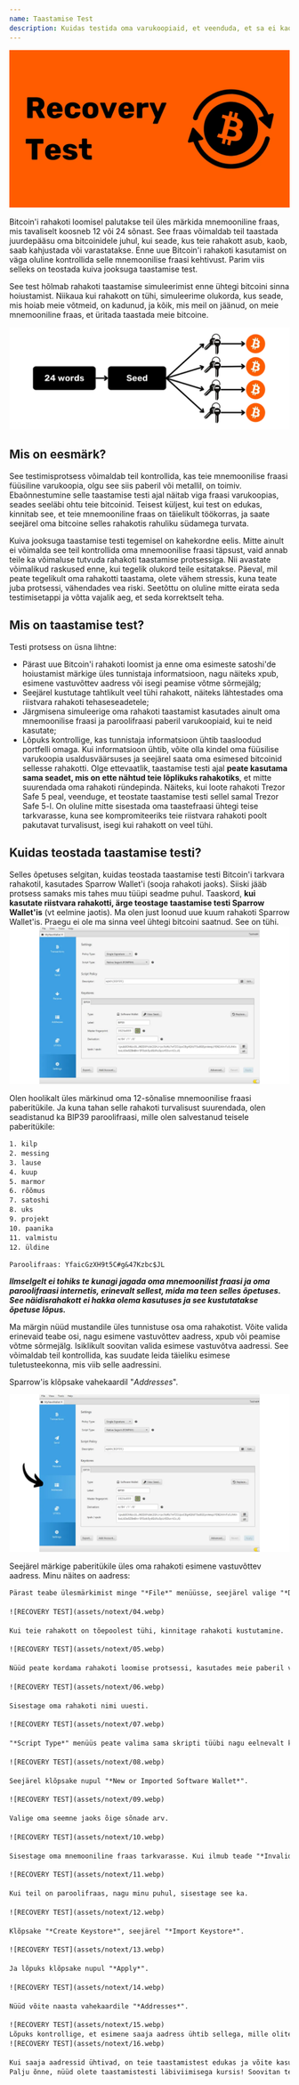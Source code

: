 ```yaml
---
name: Taastamise Test
description: Kuidas testida oma varukoopiaid, et veenduda, et sa ei kaota oma bitcoine?
---
```

![kaas](assets/cover.webp)

Bitcoin'i rahakoti loomisel palutakse teil üles märkida mnemooniline fraas, mis tavaliselt koosneb 12 või 24 sõnast. See fraas võimaldab teil taastada juurdepääsu oma bitcoinidele juhul, kui seade, kus teie rahakott asub, kaob, saab kahjustada või varastatakse. Enne uue Bitcoin'i rahakoti kasutamist on väga oluline kontrollida selle mnemoonilise fraasi kehtivust. Parim viis selleks on teostada kuiva jooksuga taastamise test.

See test hõlmab rahakoti taastamise simuleerimist enne ühtegi bitcoini sinna hoiustamist. Niikaua kui rahakott on tühi, simuleerime olukorda, kus seade, mis hoiab meie võtmeid, on kadunud, ja kõik, mis meil on jäänud, on meie mnemooniline fraas, et üritada taastada meie bitcoine.

![TAASTAMISE TEST](assets/notext/01.webp)

## Mis on eesmärk?

See testimisprotsess võimaldab teil kontrollida, kas teie mnemoonilise fraasi füüsiline varukoopia, olgu see siis paberil või metallil, on toimiv. Ebaõnnestumine selle taastamise testi ajal näitab viga fraasi varukoopias, seades seeläbi ohtu teie bitcoinid. Teisest küljest, kui test on edukas, kinnitab see, et teie mnemooniline fraas on täielikult töökorras, ja saate seejärel oma bitcoine selles rahakotis rahuliku südamega turvata.

Kuiva jooksuga taastamise testi tegemisel on kahekordne eelis. Mitte ainult ei võimalda see teil kontrollida oma mnemoonilise fraasi täpsust, vaid annab teile ka võimaluse tutvuda rahakoti taastamise protsessiga. Nii avastate võimalikud raskused enne, kui tegelik olukord teile esitatakse. Päeval, mil peate tegelikult oma rahakotti taastama, olete vähem stressis, kuna teate juba protsessi, vähendades vea riski. Seetõttu on oluline mitte eirata seda testimisetappi ja võtta vajalik aeg, et seda korrektselt teha.

## Mis on taastamise test?

Testi protsess on üsna lihtne:
- Pärast uue Bitcoin'i rahakoti loomist ja enne oma esimeste satoshi'de hoiustamist märkige üles tunnistaja informatsioon, nagu näiteks xpub, esimene vastuvõttev aadress või isegi peamise võtme sõrmejälg;
- Seejärel kustutage tahtlikult veel tühi rahakott, näiteks lähtestades oma riistvara rahakoti tehaseseadetele;
- Järgmisena simuleerige oma rahakoti taastamist kasutades ainult oma mnemoonilise fraasi ja paroolifraasi paberil varukoopiaid, kui te neid kasutate;
- Lõpuks kontrollige, kas tunnistaja informatsioon ühtib taasloodud portfelli omaga. Kui informatsioon ühtib, võite olla kindel oma füüsilise varukoopia usaldusväärsuses ja seejärel saata oma esimesed bitcoinid sellesse rahakotti.
Olge ettevaatlik, taastamise testi ajal **peate kasutama sama seadet, mis on ette nähtud teie lõplikuks rahakotiks**, et mitte suurendada oma rahakoti ründepinda. Näiteks, kui loote rahakoti Trezor Safe 5 peal, veenduge, et teostate taastamise testi sellel samal Trezor Safe 5-l. On oluline mitte sisestada oma taastefraasi ühtegi teise tarkvarasse, kuna see kompromiteeriks teie riistvara rahakoti poolt pakutavat turvalisust, isegi kui rahakott on veel tühi.

## Kuidas teostada taastamise testi?

Selles õpetuses selgitan, kuidas teostada taastamise testi Bitcoin'i tarkvara rahakotil, kasutades Sparrow Wallet'i (sooja rahakoti jaoks). Siiski jääb protsess samaks mis tahes muu tüüpi seadme puhul. Taaskord, **kui kasutate riistvara rahakotti, ärge teostage taastamise testi Sparrow Wallet'is** (vt eelmine jaotis).
Ma olen just loonud uue kuum rahakoti Sparrow Wallet'is. Praegu ei ole ma sinna veel ühtegi bitcoini saatnud. See on tühi.
![RECOVERY TEST](assets/notext/02.webp)

Olen hoolikalt üles märkinud oma 12-sõnalise mnemoonilise fraasi paberitükile. Ja kuna tahan selle rahakoti turvalisust suurendada, olen seadistanud ka BIP39 paroolifraasi, mille olen salvestanud teisele paberitükile:

```txt
1. kilp
2. messing
3. lause
4. kuup
5. marmor
6. rõõmus
7. satoshi
8. uks
9. projekt
10. paanika
11. valmistu
12. üldine
```

```text
Paroolifraas: YfaicGzXH9t5C#g&47Kzbc$JL
```

***Ilmselgelt ei tohiks te kunagi jagada oma mnemoonilist fraasi ja oma paroolifraasi internetis, erinevalt sellest, mida ma teen selles õpetuses. See näidisrahakott ei hakka olema kasutuses ja see kustutatakse õpetuse lõpus.***

Ma märgin nüüd mustandile üles tunnistuse osa oma rahakotist. Võite valida erinevaid teabe osi, nagu esimene vastuvõttev aadress, xpub või peamise võtme sõrmejälg. Isiklikult soovitan valida esimese vastuvõtva aadressi. See võimaldab teil kontrollida, kas suudate leida täieliku esimese tuletusteekonna, mis viib selle aadressini.

Sparrow'is klõpsake vahekaardil "*Addresses*".

![RECOVERY TEST](assets/notext/03.webp)

Seejärel märkige paberitükile üles oma rahakoti esimene vastuvõttev aadress. Minu näites on aadress:

```txt
Pärast teabe ülesmärkimist minge "*File*" menüüsse, seejärel valige "*Delete Wallet*". Tuletan teile veel kord meelde, et teie Bitcoin'i rahakott peab enne selle toimingu sooritamist olema tühi.

![RECOVERY TEST](assets/notext/04.webp)

Kui teie rahakott on tõepoolest tühi, kinnitage rahakoti kustutamine.

![RECOVERY TEST](assets/notext/05.webp)

Nüüd peate kordama rahakoti loomise protsessi, kasutades meie paberil varukoopiaid. Klõpsake "*File*" menüül ja seejärel "*New Wallet*".

![RECOVERY TEST](assets/notext/06.webp)

Sisestage oma rahakoti nimi uuesti.

![RECOVERY TEST](assets/notext/07.webp)

"*Script Type*" menüüs peate valima sama skripti tüübi nagu eelnevalt kustutatud rahakotil.

![RECOVERY TEST](assets/notext/08.webp)

Seejärel klõpsake nupul "*New or Imported Software Wallet*".

![RECOVERY TEST](assets/notext/09.webp)

Valige oma seemne jaoks õige sõnade arv.

![RECOVERY TEST](assets/notext/10.webp)

Sisestage oma mnemooniline fraas tarkvarasse. Kui ilmub teade "*Invalid Checksum*", tähendab see, et teie mnemoonilise fraasi varukoopia on vale. Siis peate alustama oma rahakoti loomist otsast peale, kuna teie taastamistest ebaõnnestus.

![RECOVERY TEST](assets/notext/11.webp)

Kui teil on paroolifraas, nagu minu puhul, sisestage see ka.

![RECOVERY TEST](assets/notext/12.webp)

Klõpsake "*Create Keystore*", seejärel "*Import Keystore*".

![RECOVERY TEST](assets/notext/13.webp)

Ja lõpuks klõpsake nupul "*Apply*".

![RECOVERY TEST](assets/notext/14.webp)

Nüüd võite naasta vahekaardile "*Addresses*".

![RECOVERY TEST](assets/notext/15.webp)
Lõpuks kontrollige, et esimene saaja aadress ühtib sellega, mille olite oma mustandis tunnistajana märkinud.
![RECOVERY TEST](assets/notext/16.webp)

Kui saaja aadressid ühtivad, on teie taastamistest edukas ja võite kasutada oma uut Bitcoin'i rahakotti. Kui need ei ühti, võib see viidata kas skripti tüübi valikul esinevale veale, mis teeb tuletusteekonna valeks, või probleemile teie mnemoonilise fraasi või paroolilause varundamisel. Mõlemal juhul soovitan tungivalt alustada algusest ja luua uus Bitcoin'i rahakott, et vältida igasugust riski. Seekord olge ettevaatlik ja märkige mnemooniline fraas vigadeta üles.
Palju õnne, nüüd olete taastamistesti läbiviimisega kursis! Soovitan teil seda protsessi üldistada kõigi oma Bitcoin'i rahakottide loomisel. Kui leidsite selle õpetuse kasulikuks, oleksin tänulik, kui jätaksite allapoole pöidla üles. Julgelt jagage seda artiklit oma sotsiaalvõrgustikes. Suur tänu!